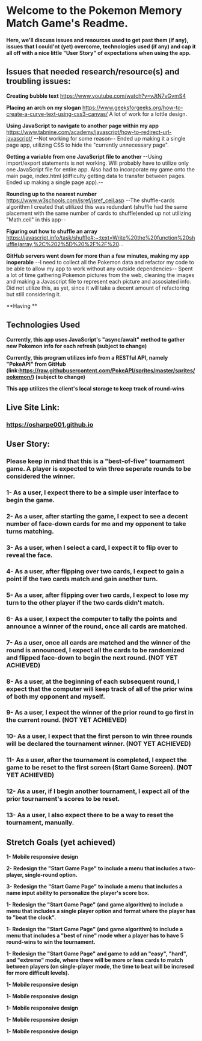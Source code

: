 # Welcome to the Pokemon Memory Match Game's Readme.
**Here, we'll discuss issues and resources used to get past them (if any), issues that I could'nt (yet) overcome, technologies used (if any) and cap it all off with a nice little "User Story" of expectations when using the app.**


## Issues that needed research/resource(s) and troubling issues:

**Creating bubble text**
https://www.youtube.com/watch?v=vJtN7vGvmS4

**Placing an arch on my slogan**
https://www.geeksforgeeks.org/how-to-create-a-curve-text-using-css3-canvas/
A lot of work for a lottle design.

**Using JavaScript to navigate to another page within my app**
https://www.tabnine.com/academy/javascript/how-to-redirect-url-javascript/
--Not working for some reason--
Ended up making it a single page app, utilizing CSS to hide the "currently unnecessary page".

**Getting a variable from one JavaScript file to another**
--Using import/export statements is not working. Will probably have to utilize only one JavaScript file for entire app. Also had to incorporate my game onto the main page, index.html (difficulty getting data to transfer between pages. Ended up making a single page app).--

**Rounding up to the nearest number**
https://www.w3schools.com/jsref/jsref_ceil.asp
--The shuffle-cards algorithm I created that utilized this was redundant (shuffle had the same placement with the same number of cards to shuffle)ended up not utilizing "Math.ceil" in this app--

**Figuring out how to shuffle an array**
https://javascript.info/task/shuffle#:~:text=Write%20the%20function%20shuffle(array,%2C%202%5D%20%2F%2F%20...

**GitHub servers went down for more than a few minutes, making my app inoperable**
--I need to collect all the Pokemon data and refactor my code to be able to allow my app to work without any outside dependencies--
Spent a lot of time gathering Pokemon pictures from the web, cleaning the images and making a Javascript file to represent each picture and assosiated info. Did not utilize this, as yet, since it will take a decent amount of refactoring but still considering it.

**Having **


## Technologies Used

**Currently, this app uses JavaScript's "async/await" method to gather new Pokemon info for each refresh (subject to change)**

**Currently, this program utilizes info from a RESTful API, namely "PokeAPI" from GitHub (link:https://raw.githubusercontent.com/PokeAPI/sprites/master/sprites/pokemon/) (subject to change)**

**This app utilizes the client's local storage to keep track of round-wins**



## Live Site Link:
### **https://osharpe001.github.io**


## User Story:
### **Please keep in mind that this is a "best-of-five" tournament game. A player is expected to win three seperate rounds to be considered the winner.**

### 1- As a user, I expect there to be a simple user interface to begin the game.

### 2- As a user, after starting the game, I expect to see a decent number of face-down cards for me and my opponent to take turns matching.

### 3- As a user, when I select a card, I expect it to flip over to reveal the face.

### 4- As a user, after flipping over two cards, I expect to gain a point if the two cards match and gain another turn.

### 5- As a user, after flipping over two cards, I expect to lose my turn to the other player if the two cards didn't match.

### 6- As a user, I expect the computer to tally the points and announce a winner of the round, once all cards are matched.

### 7- As a user, once all cards are matched and the winner of the round is announced, I expect all the cards to be randomized and flipped face-down to begin the next round. (NOT YET ACHIEVED)

### 8- As a user, at the beginning of each subsequent round, I expect that the computer will keep track of all of the prior wins of both my opponent and myself.

### 9- As a user, I expect the winner of the prior round to go first in the current round. (NOT YET ACHIEVED)

### 10- As a user, I expect that the first person to win three rounds will be declared the tournament winner. (NOT YET ACHIEVED)

### 11- As a user, after the tournament is completed, I expect the game to be reset to the first screen (Start Game Screen). (NOT YET ACHIEVED)

### 12- As a user, if I begin another tournament, I expect all of the prior tournament's scores to be reset.

### 13- As a user, I also expect there to be a way to reset the tournament, manually.


## Stretch Goals (yet achieved)

**1- Mobile responsive design**

**2- Redesign the "Start Game Page" to include a menu that includes a two-player, single-round option.**

**3- Redesign the "Start Game Page" to include a menu that includes a name input ability to personalize the player's score box.**

**1- Redesign the "Start Game Page" (and game algorithm) to include a menu that includes a single player option and format where the player has to "beat the clock".**

**1- Redesign the "Start Game Page" (and game algorithm) to include a menu that includes a "best of nine" mode wher a player has to have 5 round-wins to win the tournament.**

**1- Redesign the "Start Game Page"  and game to add an "easy", "hard", and "extreme" mode, where there will be more or less cards to match between players (on single-player mode, the time to beat will be incresed for more difficult levels).**

**1- Mobile responsive design**

**1- Mobile responsive design**

**1- Mobile responsive design**

**1- Mobile responsive design**

**1- Mobile responsive design**